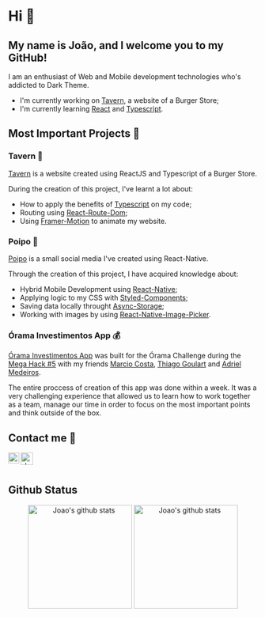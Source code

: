 # Hi :wave:
## My name is João, and I welcome you to my GitHub!

I am an enthusiast of Web and Mobile development technologies who's addicted to Dark Theme.

- I'm currently working on [Tavern](https://github.com/ladeira1/tavern), a website of a Burger Store;
- I'm currently learning [React](https://reactjs.org/) and [Typescript](https://www.typescriptlang.org/).

## Most Important Projects :bookmark:
### Tavern :hamburger:
  [Tavern](https://github.com/ladeira1/tavern) is a website created using ReactJS and Typescript of a Burger Store. 
  
  During the creation of this project, I've learnt a lot about:
  - How to apply the benefits of [Typescript](https://www.typescriptlang.org/) on my code;
  - Routing using [React-Route-Dom](https://reactrouter.com/web/guides/quick-start); 
  - Using [Framer-Motion](https://www.framer.com/motion/) to animate my website.

  ### Poipo :speech_balloon:
  [Poipo](https://github.com/ladeira1/poipo) is a small social media I've created using React-Native.

  Through the creation of this project, I have acquired knowledge about: 
  - Hybrid Mobile Development using [React-Native](https://reactnative.dev/);
  - Applying logic to my CSS with [Styled-Components](https://styled-components.com/); 
  - Saving data locally throught [Async-Storage](https://reactnative.dev/docs/asyncstorage); 
  - Working with images by using [React-Native-Image-Picker](https://github.com/react-native-image-picker/react-native-image-picker).

  ### Órama Investimentos App :moneybag:
  [Órama Investimentos App](https://github.com/mcosta21/megahack-orama-mobile) was built for the Órama Challenge during the [Mega Hack #5](https://www.megahack.com.br/) with my friends [Marcio Costa](https://github.com/mcosta21), [Thiago Goulart](https://github.com/thiagogoulart95) and [Adriel Medeiros](https://github.com/Adriel2105).

  The entire proccess of creation of this app was done within a week. It was a very challenging experience that allowed us to learn how to work together as a team, manage our time in order to focus on the most important points and think outside of the box.

  ## Contact me :iphone:
  <div align="center">
  <a href="https://www.linkedin.com/in/ladeira1/">
    <img align="left" alt="João's LinkedIN" width="22px" src="https://raw.githubusercontent.com/peterthehan/peterthehan/master/assets/linkedin.svg" />
  </a>

  <a href="mailto:joaoladeirag@gmail.com">
    <img align="left" alt="João's Gmail" height="25px" src="https://img.shields.io/badge/-joaoladeirag@gmail.com-263238?style=flat-square&labelColor=263238&logo=gmail&logoColor=white&link=mailto:joaoladeirag@gmail.com" />
  </a>
  <br/>
  </div>

  <br />
  
  ## Github Status
  
<div align="center">
<img alt="Joao's github stats" height="210" src="https://github-readme-stats.vercel.app/api?username=ladeira1&theme=omni&show_icons=true&hide_border=true" />

<img alt="Joao's github stats" height="210" src="https://github-readme-stats.vercel.app/api/top-langs/?username=ladeira1&theme=omni&hide_border=true" />
</div>
